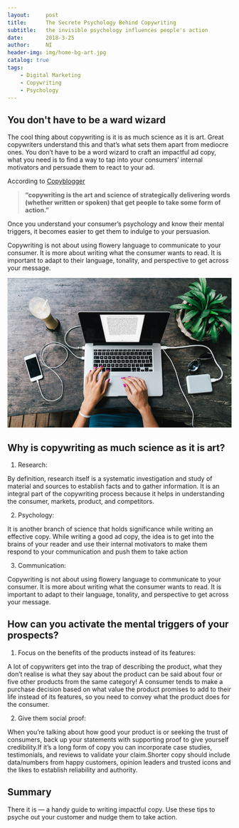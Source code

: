 ```yaml
---
layout:     post
title:      The Secrete Psychology Behind Copywriting
subtitle:   the invisible psychology influences people's action
date:       2018-3-25
author:     NI
header-img: img/home-bg-art.jpg
catalog: true
tags:
    - Digital Marketing
    - Copywriting
    - Psychology
---
```






## You don't have to be a ward wizard

The cool thing about copywriting is it is as much science as it is art. Great copywriters understand this and that’s what sets them apart from mediocre ones. You don’t have to be a word wizard to craft an impactful ad copy, what you need is to find a way to tap into your consumers’ internal motivators and persuade them to react to your ad.

According to [Copyblogger](https://www.copyblogger.com/copywriting-101/) 
> **“copywriting is the art and science of strategically delivering words (whether written or spoken) that get people to take some form of action.”**

Once you understand your consumer’s psychology and know their mental triggers, it becomes easier to get them to indulge to your persuasion. 

Copywriting is not about using flowery language to communicate to your consumer. It is more about writing what the consumer wants to read. It is important to adapt to their language, tonality, and perspective to get across your message.


![](https://github.com/JaceNi/jaceni.github.io/blob/master/img/copywriting8.jpg)


## Why is copywriting as much science as it is art?

1. Research: 

By definition, research itself is a systematic investigation and study of material and sources to establish facts and to gather information. It is an integral part of the copywriting process because it helps in understanding the consumer, markets, product, and competitors.

2. Psychology: 

It is another branch of science that holds significance while writing an effective copy. While writing a good ad copy, the idea is to get into the brains of your reader and use their internal motivators to make them respond to your communication and push them to take action

3. Communication:

Copywriting is not about using flowery language to communicate to your consumer. It is more about writing what the consumer wants to read. It is important to adapt to their language, tonality, and perspective to get across your message.


## How can you activate the mental triggers of your prospects?

1. Focus on the benefits of the products instead of its features:

A lot of copywriters get into the trap of describing the product, what they don’t realise is what they say about the product can be said about four or five other products from the same category! A consumer tends to make a purchase decision based on what value the product promises to add to their life instead of its features, so you need to convey what the product does for the consumer.

2. Give them social proof:

When you’re talking about how good your product is or seeking the trust of consumers, back up your statements with supporting proof to give yourself credibility.If it’s a long form of copy you can incorporate case studies, testimonials, and reviews to validate your claim.Shorter copy should include data/numbers from happy customers, opinion leaders and trusted icons and the likes to establish reliability and authority.


## Summary

There it is — a handy guide to writing impactful copy. Use these tips to psyche out your customer and nudge them to take action. 












